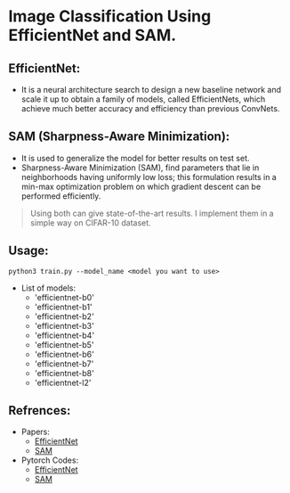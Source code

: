 # Image Classification Using EfficientNet and SAM.

## EfficientNet:
- It is a neural architecture search to design a new baseline network
and scale it up to obtain a family of models, called EfficientNets, which achieve much better accuracy and efficiency than previous ConvNets.

## SAM (Sharpness-Aware Minimization):
- It is used to generalize the model for better results on test set.
- Sharpness-Aware Minimization (SAM), find parameters that lie in neighborhoods
having uniformly low loss; this formulation results in a min-max optimization problem on which gradient descent can be performed efficiently.

> Using both can give state-of-the-art results. I implement them in a simple way on CIFAR-10 dataset.

## Usage:
`python3 train.py --model_name <model you want to use>`

- List of models:
    - 'efficientnet-b0'
    - 'efficientnet-b1'
    - 'efficientnet-b2'
    - 'efficientnet-b3'
    - 'efficientnet-b4'
    - 'efficientnet-b5'
    - 'efficientnet-b6'
    - 'efficientnet-b7'
    - 'efficientnet-b8'
    - 'efficientnet-l2'

## Refrences:
- Papers:
    - [EfficientNet](https://arxiv.org/pdf/1905.11946.pdf)
    - [SAM](https://arxiv.org/pdf/2010.01412v2.pdf)
- Pytorch Codes:
    - [EfficientNet](https://github.com/lukemelas/EfficientNet-PyTorch)
    - [SAM](https://github.com/davda54/sam)
